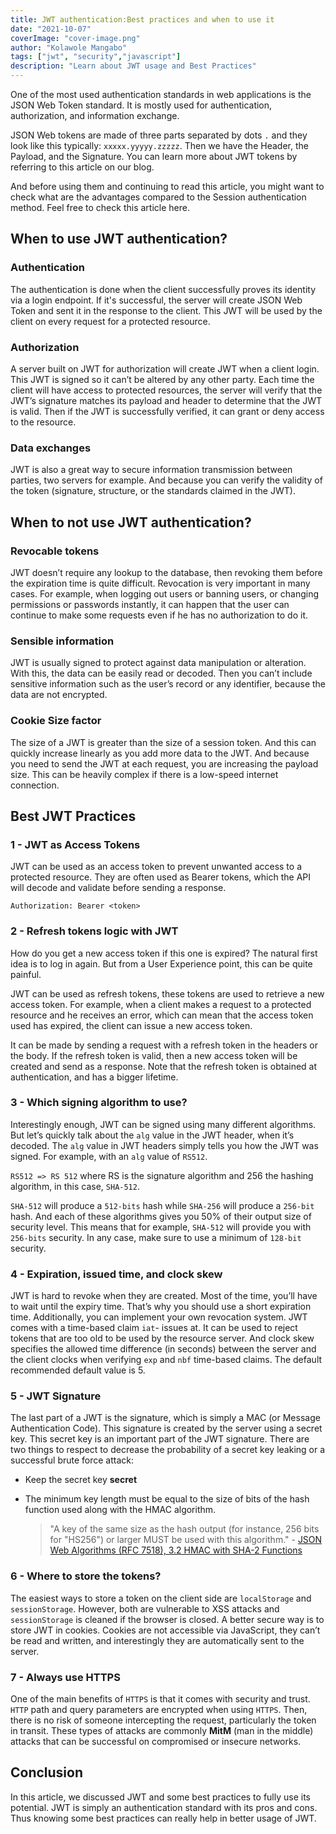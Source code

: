 ```yaml
---
title: JWT authentication:Best practices and when to use it
date: "2021-10-07"
coverImage: "cover-image.png"
author: "Kolawole Mangabo"
tags: ["jwt", "security","javascript"]
description: "Learn about JWT usage and Best Practices"
---
```


One of the most used authentication standards in web applications is the JSON Web Token standard. It is mostly used for authentication,  authorization, and information exchange.

JSON Web tokens are made of three parts separated by dots `.` and they look like this typically: `xxxxx.yyyyy.zzzzz`. Then we have the Header, the Payload, and the Signature. You can learn more about JWT tokens by referring to this article on our blog.

And before using them and continuing to read this article, you might want to check what are the advantages compared to the Session authentication method. Feel free to check this article here.

## When to use JWT authentication?

### Authentication

The authentication is done when the client successfully proves its identity via a login endpoint. If it's successful, the server will create JSON Web Token and sent it in the response to the client. 
This JWT will be used by the client on every request for a protected resource. 

### Authorization

A server built on JWT for authorization will create JWT when a client login. This JWT is signed so it can’t be altered by any other party. 
Each time the client will have access to protected resources, the server will verify that the JWT’s signature matches its payload and header to determine that the JWT is valid.
Then if the JWT is successfully verified, it can grant or deny access to the resource. 

### Data exchanges

JWT is also a great way to secure information transmission between parties, two servers for example. And because you can verify the validity of the token (signature, structure, or the standards claimed in the JWT). 

## When to not use JWT authentication?

### Revocable tokens

JWT doesn’t require any lookup to the database, then revoking them before the expiration time is quite difficult. Revocation is very important in many cases. 
For example, when logging out users or banning users, or changing permissions or passwords instantly, it can happen that the user can continue to make some requests even if he has no authorization to do it.

### Sensible information

JWT is usually signed to protect against data manipulation or alteration. With this, the data can be easily read or decoded. 
Then you can’t include sensitive information such as the user’s record or any identifier, because the data are not encrypted.

### Cookie Size factor

The size of a JWT is greater than the size of a session token. And this can quickly increase linearly as you add more data to the JWT. And because you need to send the JWT at each request, you are increasing the payload size. 
This can be heavily complex if there is a low-speed internet connection.

## Best JWT Practices

### 1 - JWT as Access Tokens

JWT can be used as an access token to prevent unwanted access to a protected resource. They are often used as Bearer tokens, which the API will decode and validate before sending a response.

```
Authorization: Bearer <token>
```


### 2 - Refresh tokens logic with JWT

How do you get a new access token if this one is expired? The natural first idea is to log in again. But from a User Experience point, this can be quite painful.

JWT can be used as refresh tokens, these tokens are used to retrieve a new access token. 
For example, when a client makes a request to a protected resource and he receives an error, which can mean that the access token used has expired, the client can issue a new access token. 

It can be made by sending a request with a refresh token in the headers or the body. If the refresh token is valid, then a new access token will be created and send as a response. 
Note that the refresh token is obtained at authentication, and has a bigger lifetime.


### 3 - Which signing algorithm to use?

Interestingly enough, JWT can be signed using many different algorithms. But let’s quickly talk about the `alg` value in the JWT header, when it’s decoded. 
The `alg` value in JWT headers simply tells you how the JWT was signed. For example, with an `alg` value of `RS512`. 

`RS512 => RS 512` where RS is the signature algorithm and 256 the hashing algorithm, in this case, `SHA-512`.

`SHA-512` will produce a `512-bits` hash while `SHA-256` will produce a `256-bit` hash. 
And each of these algorithms gives you 50% of their output size of security level. This means that for example, `SHA-512` will provide you with `256-bits` security. 
In any case, make sure to use a minimum of `128-bit` security. 


### 4 - Expiration, issued time, and clock skew

JWT is hard to revoke when they are created. Most of the time, you’ll have to wait until the expiry time. That’s why you should use a short expiration time. 
Additionally, you can implement your own revocation system. 
JWT comes with a time-based claim `iat`- issues at. It can be used to reject tokens that are too old to be used by the resource server.
And clock skew specifies the allowed time difference (in seconds) between the server and the client clocks when verifying `exp` and `nbf` time-based claims. The default recommended default value is 5. 

### 5 - JWT Signature

The last part of a JWT is the signature, which is simply a MAC (or Message Authentication Code). This signature is created by the server using a secret key. This secret key is an important part of the JWT signature. 
There are two things to respect to decrease the probability of a secret key leaking or a successful brute force attack:

- Keep the secret key **secret**
- The minimum key length must be equal to the size of bits of the hash function used along with the HMAC algorithm.

    > "A key of the same size as the hash output (for instance, 256 bits for "HS256") or larger MUST be used with this algorithm." - [JSON Web Algorithms (RFC 7518), 3.2 HMAC with SHA-2 Functions](https://tools.ietf.org/html/rfc7518#section-3.2)


### 6 - Where to store the tokens?

The easiest ways to store a token on the client side are `localStorage` and `sessionStorage`. However, both are vulnerable to XSS attacks and `sessionStorage` is cleaned if the browser is closed. 
A better secure way is to store JWT in cookies. Cookies are not accessible via JavaScript, they can’t be read and written, and interestingly they are automatically sent to the server.

### 7 - Always use HTTPS

One of the main benefits of `HTTPS` is that it comes with security and trust.
`HTTP` path and query parameters are encrypted when using `HTTPS`. 
Then, there is no risk of someone intercepting the request, particularly the token in transit. These types of attacks are commonly **MitM** (man in the middle) attacks that can be successful on compromised or insecure networks.
 

## Conclusion

In this article, we discussed JWT and some best practices to fully use its potential.
JWT is simply an authentication standard with its pros and cons. Thus knowing some best practices can really help in better usage of JWT.


